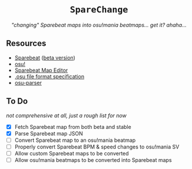 <div align="center">

# `SpareChange`

_"changing" Sparebeat maps into osu!mania beatmaps... get it? ahaha..._

</div>

## Resources

- [Sparebeat](https://sparebeat.com) ([beta version](https://beta.sparebeat.com))
- [osu!](https://osu.ppy.sh)
- [Sparebeat Map Editor](https://github.com/bo-yakitarako/sparebeat-map-editor)
- [.osu file format specification](<https://osu.ppy.sh/wiki/en/Client/File_formats/osu_(file_format)>)
- [osu-parser](https://github.com/Waffle-osu/osu-parser)

## To Do

_not comprehensive at all, just a rough list for now_

- [x] Fetch Sparebeat map from both beta and stable
- [x] Parse Sparebeat map JSON
- [ ] Convert Sparebeat map to an osu!mania beatmap
- [ ] Properly convert Sparebeat BPM & speed changes to osu!mania SV
- [ ] Allow custom Sparebeat maps to be converted
- [ ] Allow osu!mania beatmaps to be converted into Sparebeat maps
